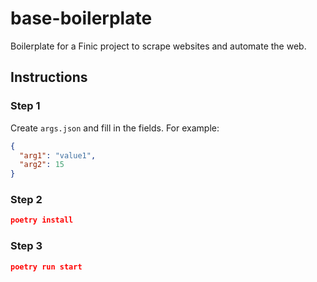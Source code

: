 # base-boilerplate
Boilerplate for a Finic project to scrape websites and automate the web.

## Instructions

### Step 1
Create `args.json` and fill in the fields. For example:
```json
{
  "arg1": "value1",
  "arg2": 15
}
```

### Step 2
```json
poetry install

```

### Step 3
```json
poetry run start

```